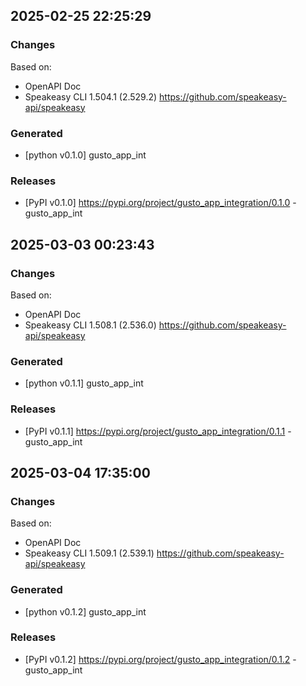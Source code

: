 

## 2025-02-25 22:25:29
### Changes
Based on:
- OpenAPI Doc  
- Speakeasy CLI 1.504.1 (2.529.2) https://github.com/speakeasy-api/speakeasy
### Generated
- [python v0.1.0] gusto_app_int
### Releases
- [PyPI v0.1.0] https://pypi.org/project/gusto_app_integration/0.1.0 - gusto_app_int

## 2025-03-03 00:23:43
### Changes
Based on:
- OpenAPI Doc  
- Speakeasy CLI 1.508.1 (2.536.0) https://github.com/speakeasy-api/speakeasy
### Generated
- [python v0.1.1] gusto_app_int
### Releases
- [PyPI v0.1.1] https://pypi.org/project/gusto_app_integration/0.1.1 - gusto_app_int

## 2025-03-04 17:35:00
### Changes
Based on:
- OpenAPI Doc  
- Speakeasy CLI 1.509.1 (2.539.1) https://github.com/speakeasy-api/speakeasy
### Generated
- [python v0.1.2] gusto_app_int
### Releases
- [PyPI v0.1.2] https://pypi.org/project/gusto_app_integration/0.1.2 - gusto_app_int
